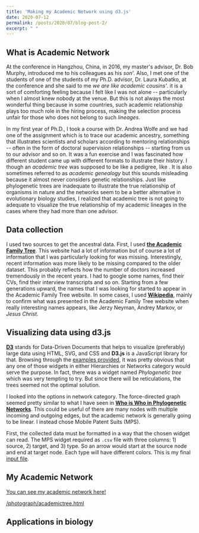 ```yaml
---
title: 'Making my Academic Network using d3.js'
date: 2020-07-12
permalink: /posts/2020/07/blog-post-2/
excerpt: " "
---
```



## What is Academic Network

At the conference in Hangzhou, China, in 2016, my master's advisor, Dr. Bob Murphy, introduced me to his colleagues as his *son*'. Also, I met one of the students of one of the students of my Ph.D. advisor, Dr. Laura Kubatko, at the conference and she said to me *we are like academic cousins'*. it is a sort of comforting feeling because I felt like I was not alone -- particularly when I almost knew nobody at the venue. But this is not always the most wonderful thing because in some countries, such academic relationship plays too much role in the hiring process, making the selection process unfair for those who does not belong to such *lineages*. 

In my first year of Ph.D., I took a course with Dr. Andrea Wolfe and we had one of the assignment which is to trace our academic ancestry, something that illustrates scientists and scholars according to mentoring relationships -- often in the form of doctoral supervision relationships -- starting from us to our advisor and so on. It was a fun exercise and I was fascinated how different student came up with different formats to illustrate their history. I though an *academic tree* was supposed to be like a pedigree, like . It is also sometimes referred to as *academic genealogy* but this sounds misleading because it almost never considers genetic relationships. Just like phylogenetic trees are inadequate to illustrate the true relationship of organisms in nature and the networks seem to be a better alternative in evolutionary biology studies, I realized that academic tree is not going to adequate to visualize the true relationship of my academic lineages in the cases where they had more than one advisor. 


## Data collection

I used two sources to get the ancestral data. First, I used [**the Academic Family Tree**](https://academictree.org). This website had a lot of information but of course a lot of information that I was particularly looking for was missing. Interestingly, recent information was more likely to be missing compared to the older dataset. This probably reflects how the number of doctors increased tremendously in the recent years. I had to google some names, find their CVs, find their interview transcripts and so on. Starting from a few generations upward, the names that I was looking for started to appear in the Academic Family Tree website. In some cases, I used [**Wikipedia**](https://en.wikipedia.org/wiki/Main_Page), mainly to confirm what was presented in the Academic Family Tree website when really interesting names appears, like Jerzy Neyman, Andrey Markov, or *Jesus Christ*.


## Visualizing data using d3.js

[**D3**](https://d3js.org) stands for Data-Driven Documents that helps to visualize (preferably) large data using HTML, SVG, and CSS and **D3.js** is a JavaScript library for that. Browsing through the [examples provided](https://observablehq.com/@d3/gallery), it was pretty obvious that any one of those widgets in either Hierarchies or Networks category would serve the purpose. In fact, there was a widget named *Phylogenetic tree* which was very tempting to try. But since there will be reticulations, the trees seemed not the optimal solution.

I looked into the options in network category. The force-directed graph seemed pretty similar to what I have seen in [**Who is Who in Phylogenetic Networks**](https://phylnet.univ-mlv.fr/keywords.php#authorsandkeywords).  This could be useful of there are many nodes with multiple incoming and outgoing edges, but the academic network is generally going to be linear. I instead chose Mobile Patent Suits (MPS). 

First, the collected data must be formatted in a way that the chosen widget can read. The MPS widget required as ``.csv`` file with three columns: 1) source, 2) target, and 3) type. So an arrow would start at the source node and end at target node. Each type will have different colors. This is my final  <a href="/photograph/suits@5.csv" target="_blank">input file</a>.





## My Academic Network

<p><a href="/photograph/academictree.html" target="_blank">You can see my academic network here!</a></p>

[/photograph/academictree.html](/photograph/academictree.png)



## Applications in biology


